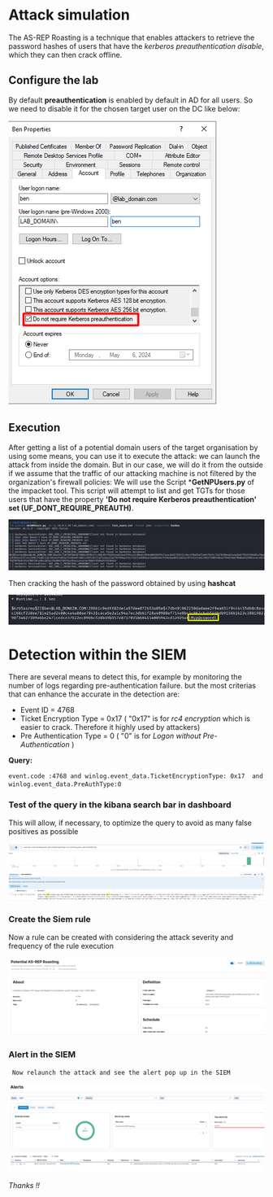 # Attack simulation
 The AS-REP Roasting is a technique that enables attackers to retrieve the password hashes of users that have the *kerberos preauthentication disable*, which they can then crack offline.
## Configure the lab
By default **preauthentication** is enabled by default in AD for all users. So we need to disable it for the chosen target user on the DC like below:

![lab landscape](https://github.com/essodolom/PurpleTeaming-Exercises-for-SOC/blob/main/.Images/AD/config_asreproasting.png) 

## Execution
  After getting a list of a potential domain users of the target organisation by using some means, you can use it to execute the attack:
we can launch the attack from inside the domain. But in our case, we will do it from the outside if we assume that the traffic of our attacking machine is not filtered by the organization's firewall policies:
We will use the Script ***GetNPUsers.py** of the impacket tool. This script will attempt to list and get TGTs for those users that have the property  **'Do not require Kerberos preauthentication' set (UF_DONT_REQUIRE_PREAUTH)**.

![lab landscape](https://github.com/essodolom/PurpleTeaming-Exercises-for-SOC/blob/main/.Images/AD/asrep_kali.png) 

Then cracking the hash of the password obtained by using **hashcat**

![lab landscape](https://github.com/essodolom/PurpleTeaming-Exercises-for-SOC/blob/main/.Images/AD/crack_pass.png) 



# Detection within the SIEM

  There are several means to detect this, for example by monitoring the number of logs regarding pre-authentication failure.
but the most criterias that can enhance the accurate in the detection are:
 - Event ID = 4768
 - Ticket Encryption Type = 0x17 ( "0x17" is for *rc4 encryption* which is easier to crack. Therefore  it highly used by attackers)
 - Pre Authentication Type = 0   ( "0"  is for *Logon without Pre-Authentication* )

 **Query:**
 
   ```
   event.code :4768 and winlog.event_data.TicketEncryptionType: 0x17  and winlog.event_data.PreAuthType:0
   ```
 ### Test of the query in the kibana search bar in dashboard
  This will allow, if necessary, to optimize the query to avoid as many false positives as possible
  
  ![lab landscape](https://github.com/essodolom/PurpleTeaming-Exercises-for-SOC/blob/main/.Images/AD/asrep_roasting_kibana.png)

 ### Create the Siem rule
 
   Now a rule can be created with considering the attack severity and frequency of the rule execution
 
   ![lab landscape](https://github.com/essodolom/PurpleTeaming-Exercises-for-SOC/blob/main/.Images/AD/asrep_roasting_rule.png)
   
 ### Alert in the SIEM
 
     Now relaunch the attack and see the alert pop up in the SIEM
 
 ![lab landscape](https://github.com/essodolom/PurpleTeaming-Exercises-for-SOC/blob/main/.Images/AD/asrep_roasting_alert.png)

   *Thanks !!*
   
